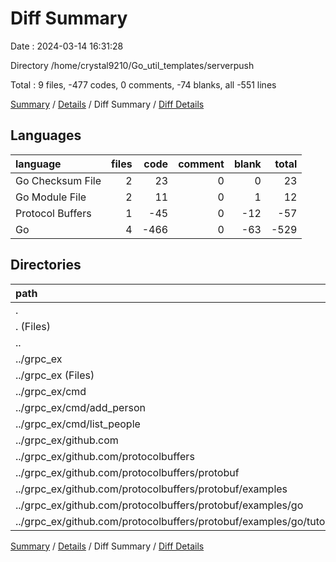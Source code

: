 # Diff Summary

Date : 2024-03-14 16:31:28

Directory /home/crystal9210/Go_util_templates/serverpush

Total : 9 files,  -477 codes, 0 comments, -74 blanks, all -551 lines

[Summary](results.md) / [Details](details.md) / Diff Summary / [Diff Details](diff-details.md)

## Languages
| language | files | code | comment | blank | total |
| :--- | ---: | ---: | ---: | ---: | ---: |
| Go Checksum File | 2 | 23 | 0 | 0 | 23 |
| Go Module File | 2 | 11 | 0 | 1 | 12 |
| Protocol Buffers | 1 | -45 | 0 | -12 | -57 |
| Go | 4 | -466 | 0 | -63 | -529 |

## Directories
| path | files | code | comment | blank | total |
| :--- | ---: | ---: | ---: | ---: | ---: |
| . | 9 | -477 | 0 | -74 | -551 |
| . (Files) | 3 | 104 | 0 | 21 | 125 |
| .. | 6 | -581 | 0 | -95 | -676 |
| ../grpc_ex | 6 | -581 | 0 | -95 | -676 |
| ../grpc_ex (Files) | 3 | -56 | 0 | -16 | -72 |
| ../grpc_ex/cmd | 2 | -170 | 0 | -29 | -199 |
| ../grpc_ex/cmd/add_person | 1 | -116 | 0 | -17 | -133 |
| ../grpc_ex/cmd/list_people | 1 | -54 | 0 | -12 | -66 |
| ../grpc_ex/github.com | 1 | -355 | 0 | -50 | -405 |
| ../grpc_ex/github.com/protocolbuffers | 1 | -355 | 0 | -50 | -405 |
| ../grpc_ex/github.com/protocolbuffers/protobuf | 1 | -355 | 0 | -50 | -405 |
| ../grpc_ex/github.com/protocolbuffers/protobuf/examples | 1 | -355 | 0 | -50 | -405 |
| ../grpc_ex/github.com/protocolbuffers/protobuf/examples/go | 1 | -355 | 0 | -50 | -405 |
| ../grpc_ex/github.com/protocolbuffers/protobuf/examples/go/tutorialpb | 1 | -355 | 0 | -50 | -405 |

[Summary](results.md) / [Details](details.md) / Diff Summary / [Diff Details](diff-details.md)